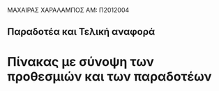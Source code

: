 ΜΑΧΑΙΡΑΣ ΧΑΡΑΛΑΜΠΟΣ
ΑΜ: Π2012004

## Παραδοτέα και Τελική αναφορά
# Πίνακας με σύνοψη των προθεσμιών και των παραδοτέων


